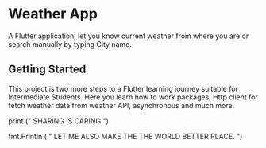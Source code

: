 # Weather App

A Flutter application, let you know current weather from where you are or search manually by typing City name.

## Getting Started

This project is two more steps to a Flutter learning journey suitable for Intermediate Students. Here you learn how to work  packages, Http client for fetch weather data from weather API, asynchronous and much more.

print (" SHARING IS CARING ")

fmt.Println ( " LET ME ALSO MAKE THE THE WORLD BETTER PLACE. ")